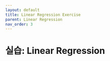```yaml
---
layout: default
title: Linear Regression Exercise
parent: Linear Regression
nav_order: 3
---
```


# 실습: Linear Regression

